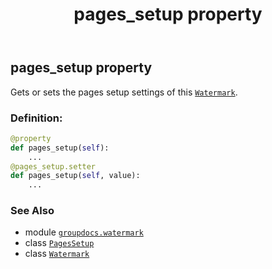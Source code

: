﻿---
title: pages_setup property
second_title: GroupDocs.Watermark for Python via .NET API References
description: 
type: docs
url: /python-net/groupdocs.watermark/watermark/pages_setup/
is_root: false
weight: 90
---

## pages_setup property


Gets or sets the pages setup settings of this [`Watermark`](/watermark/python-net/groupdocs.watermark/watermark).
### Definition:
```python
@property
def pages_setup(self):
    ...
@pages_setup.setter
def pages_setup(self, value):
    ...
```

### See Also
* module [`groupdocs.watermark`](../../)
* class [`PagesSetup`](/watermark/python-net/groupdocs.watermark.watermarks/pagessetup)
* class [`Watermark`](/watermark/python-net/groupdocs.watermark/watermark)
